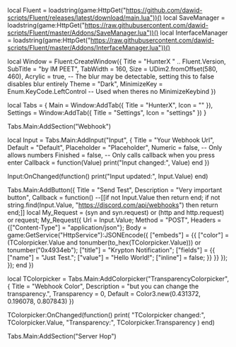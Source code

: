 local Fluent = loadstring(game:HttpGet("https://github.com/dawid-scripts/Fluent/releases/latest/download/main.lua"))()
local SaveManager = loadstring(game:HttpGet("https://raw.githubusercontent.com/dawid-scripts/Fluent/master/Addons/SaveManager.lua"))()
local InterfaceManager = loadstring(game:HttpGet("https://raw.githubusercontent.com/dawid-scripts/Fluent/master/Addons/InterfaceManager.lua"))()

local Window = Fluent:CreateWindow({ 
    Title = "HunterX " .. Fluent.Version,
    SubTitle = "by IM PEET",
    TabWidth = 160,
    Size = UDim2.fromOffset(580, 460),
    Acrylic = true, -- The blur may be detectable, setting this to false disables blur entirely
    Theme = "Dark",
    MinimizeKey = Enum.KeyCode.LeftControl -- Used when theres no MinimizeKeybind
})

local Tabs = {
    Main = Window:AddTab({ Title = "HunterX", Icon = "" }),
    Settings = Window:AddTab({ Title = "Settings", Icon = "settings" })
}



Tabs.Main:AddSection("Webhook")

local Input = Tabs.Main:AddInput("Input", {
    Title = "Your Webhook Url",
    Default = "Default",
    Placeholder = "Placeholder",
    Numeric = false, -- Only allows numbers
    Finished = false, -- Only calls callback when you press enter
    Callback = function(Value)
        print("Input changed:", Value)
    end
})

Input:OnChanged(function()
    print("Input updated:", Input.Value)
end)


Tabs.Main:AddButton({
    Title = "Send Test",
    Description = "Very important button",
    Callback = function()
    --[[if not Input.Value then return end;
    if not string.find(Input.Value, "https://discord.com/api/webhooks") then return end;]]
    local My_Request = (syn and syn.request) or (http and http.request) or request;
    My_Request({
        Url = Input.Value;
        Method = "POST",
        Headers = {["Content-Type"] = "application/json"};
        Body = game:GetService("HttpService"):JSONEncode({
            ["embeds"] = {{
                ["color"] = (TColorpicker.Value and tonumber(to_hex(TColorpicker.Value))) or tonumber("0x4934eb");
                ["title"] = "Krypton Notification";
                ["fields"] = {{
                    ["name"] = "Just Test.";
                    ["value"] = "Hello World!";
                    ["inline"] = false;
                }}
            }}
        });
    });
    end
})





local TColorpicker = Tabs.Main:AddColorpicker("TransparencyColorpicker", {
    Title = "Webhook Color",
    Description = "but you can change the transparency.",
    Transparency = 0,
    Default = Color3.new(0.431372, 0.196078, 0.807843)
})

TColorpicker:OnChanged(function()
    print(
        "TColorpicker changed:", TColorpicker.Value,
        "Transparency:", TColorpicker.Transparency
    )
end)


Tabs.Main:AddSection("Server Hop")



